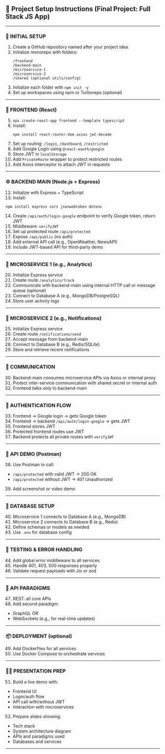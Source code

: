 ## 📘 Project Setup Instructions (Final Project: Full Stack JS App)

---

### 🏁 INITIAL SETUP

1. Create a GitHub repository named after your project idea.
2. Initialize monorepo with folders:
   ```
   /frontend
   /backend-main
   /microservice-1
   /microservice-2
   /shared (optional utils/config)
   ```
3. Initialize each folder with `npm init -y`
4. Set up workspaces using npm or Turborepo (optional)

---

### 🎨 FRONTEND (React)

5. `npx create-react-app frontend --template typescript`
6. Install:
   ```
   npm install react-router-dom axios jwt-decode
   ```
7. Set up routing: `/login`, `/dashboard`, `/restricted`
8. Add Google Login using `@react-oauth/google`
9. Store JWT in `localStorage`
10. Add `PrivateRoute` wrapper to protect restricted routes
11. Add Axios interceptor to attach JWT in requests

---

### ⚙️ BACKEND MAIN (Node.js + Express)

12. Initialize with Express + TypeScript
13. Install:
   ```
   npm install express cors jsonwebtoken dotenv
   ```
14. Create `/api/auth/login-google` endpoint to verify Google token, return JWT
15. Middleware: `verifyJWT`
16. Set up protected route `/api/protected`
17. Expose `/api/public` (no auth)
18. Add external API call (e.g., OpenWeather, NewsAPI)
19. Include JWT-based API for third-party demo

---

### 🧩 MICROSERVICE 1 (e.g., Analytics)

20. Initialize Express service
21. Create route `/analytics/track`
22. Communicate with backend-main using internal HTTP call or message queue (optional)
23. Connect to Database A (e.g., MongoDB/PostgreSQL)
24. Store user activity logs

---

### 🧩 MICROSERVICE 2 (e.g., Notifications)

25. Initialize Express service
26. Create route `/notifications/send`
27. Accept message from backend-main
28. Connect to Database B (e.g., Redis/SQLite)
29. Store and retrieve recent notifications

---

### 🔗 COMMUNICATION

30. Backend-main consumes microservice APIs via Axios or internal proxy
31. Protect inter-service communication with shared secret or internal auth
32. Frontend talks only to backend-main

---

### 🔐 AUTHENTICATION FLOW

33. Frontend → Google login → gets Google token
34. Frontend → backend `/api/auth/login-google` → gets JWT
35. Frontend stores JWT
36. Protected frontend routes use JWT
37. Backend protects all private routes with `verifyJWT`

---

### 🧪 API DEMO (Postman)

38. Use Postman to call:
   - `/api/protected` with valid JWT → 200 OK
   - `/api/protected` without JWT → 401 Unauthorized
39. Add screenshot or video demo

---

### 🧱 DATABASE SETUP

40. Microservice 1 connects to Database A (e.g., MongoDB)
41. Microservice 2 connects to Database B (e.g., Redis)
42. Define schemas or models as needed
43. Use `.env` for database config

---

### 🧪 TESTING & ERROR HANDLING

44. Add global error middleware to all services
45. Handle 401, 403, 500 responses properly
46. Validate request payloads with Joi or zod

---

### 🔄 API PARADIGMS

47. REST: all core APIs
48. Add second paradigm:
   - GraphQL OR
   - WebSockets (e.g., for real-time updates)

---

### 📦 DEPLOYMENT (optional)

49. Add Dockerfiles for all services
50. Use Docker Compose to orchestrate services

---

### 🧑‍🏫 PRESENTATION PREP

51. Build a live demo with:
   - Frontend UI
   - Login/auth flow
   - API call with/without JWT
   - Interaction with microservices
52. Prepare slides showing:
   - Tech stack
   - System architecture diagram
   - APIs and paradigms used
   - Databases and services

---


